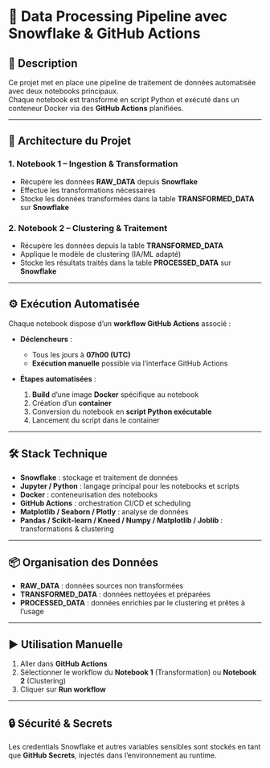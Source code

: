 # 🚀 Data Processing Pipeline avec Snowflake & GitHub Actions

## 📌 Description
Ce projet met en place une pipeline de traitement de données automatisée avec deux notebooks principaux.  
Chaque notebook est transformé en script Python et exécuté dans un conteneur Docker via des **GitHub Actions** planifiées.

---

## 📂 Architecture du Projet

### 1. **Notebook 1 – Ingestion & Transformation**
- Récupère les données **RAW_DATA** depuis **Snowflake**  
- Effectue les transformations nécessaires  
- Stocke les données transformées dans la table **TRANSFORMED_DATA** sur **Snowflake**

### 2. **Notebook 2 – Clustering & Traitement**
- Récupère les données depuis la table **TRANSFORMED_DATA**  
- Applique le modèle de clustering (IA/ML adapté)  
- Stocke les résultats traités dans la table **PROCESSED_DATA** sur **Snowflake**

---

## ⚙️ Exécution Automatisée

Chaque notebook dispose d’un **workflow GitHub Actions** associé :

- **Déclencheurs** :  
  - Tous les jours à **07h00 (UTC)** 
  - **Exécution manuelle** possible via l’interface GitHub Actions  

- **Étapes automatisées** :  
  1. **Build** d’une image **Docker** spécifique au notebook  
  2. Création d’un **container**  
  3. Conversion du notebook en **script Python exécutable**  
  4. Lancement du script dans le container  

---

## 🛠️ Stack Technique

- **Snowflake** : stockage et traitement de données  
- **Jupyter / Python** : langage principal pour les notebooks et scripts  
- **Docker** : conteneurisation des notebooks  
- **GitHub Actions** : orchestration CI/CD et scheduling
- **Matplotlib / Seaborn / Plotly** : analyse de données
- **Pandas / Scikit-learn / Kneed / Numpy / Matplotlib / Joblib** : transformations & clustering  

---

## 📦 Organisation des Données

- **RAW_DATA** : données sources non transformées  
- **TRANSFORMED_DATA** : données nettoyées et préparées  
- **PROCESSED_DATA** : données enrichies par le clustering et prêtes à l’usage  

---

## ▶️ Utilisation Manuelle

1. Aller dans **GitHub Actions**  
2. Sélectionner le workflow du **Notebook 1** (Transformation) ou **Notebook 2** (Clustering)  
3. Cliquer sur **Run workflow**  

---

## 🔒 Sécurité & Secrets

Les credentials Snowflake et autres variables sensibles sont stockés en tant que **GitHub Secrets**, injectés dans l’environnement au runtime.  
